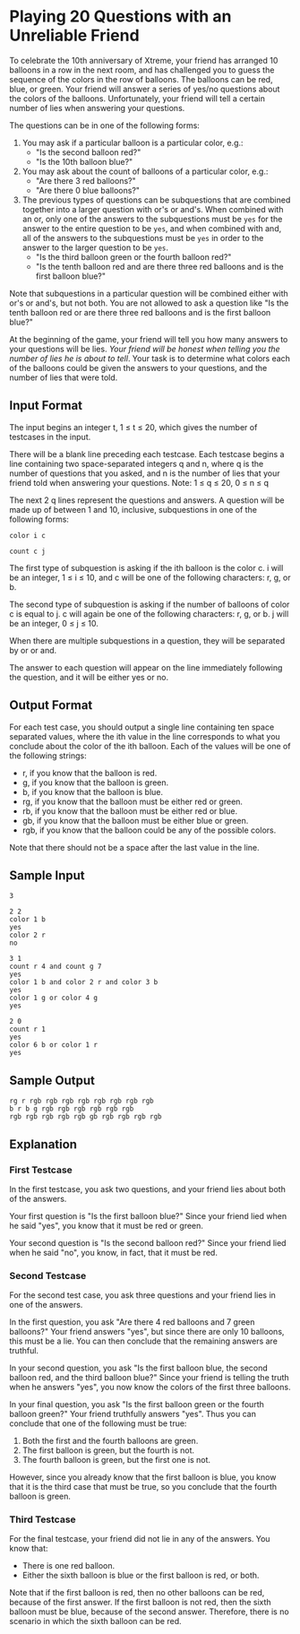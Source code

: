 # Playing 20 Questions with an Unreliable Friend
To celebrate the 10th anniversary of Xtreme, your friend has arranged 10 balloons in a row in the next room, and has challenged you to guess the sequence of the colors in the row of balloons. The balloons can be red, blue, or green. Your friend will answer a series of yes/no questions about the colors of the balloons. Unfortunately, your friend will tell a certain number of lies when answering your questions.

The questions can be in one of the following forms:

1. You may ask if a particular balloon is a particular color, e.g.:
    * "Is the second balloon red?"
    * "Is the 10th balloon blue?"
2. You may ask about the count of balloons of a particular color, e.g.:
    * "Are there 3 red balloons?"
    * "Are there 0 blue balloons?"
3. The previous types of questions can be subquestions that are combined together into a larger question with or's or and's. When combined with an or, only one of the answers to the subquestions must be `yes` for the answer to the entire question to be `yes`, and when combined with and, all of the answers to the subquestions must be `yes` in order to the answer to the larger question to be `yes`.
    * "Is the third balloon green or the fourth balloon red?"
    * "Is the tenth balloon red and are there three red balloons and is the first balloon blue?"

Note that subquestions in a particular question will be combined either with or's or and's, but not both. You are not allowed to ask a question like "Is the tenth balloon red or are there three red balloons and is the first balloon blue?"

At the beginning of the game, your friend will tell you how many answers to your questions will be lies. *Your friend will be honest when telling you the number of lies he is about to tell*. Your task is to determine what colors each of the balloons could be given the answers to your questions, and the number of lies that were told.

## Input Format
The input begins an integer t, 1 ≤ t ≤ 20, which gives the number of testcases in the input.

There will be a blank line preceding each testcase. Each testcase begins a line containing two space-separated integers q and n, where q is the number of questions that you asked, and n is the number of lies that your friend told when answering your questions. Note: 1 ≤ q ≤ 20, 0 ≤ n ≤ q

The next 2 q lines represent the questions and answers. A question will be made up of between 1 and 10, inclusive, subquestions in one of the following forms:

```
color i c

count c j
```

The first type of subquestion is asking if the ith balloon is the color c. i will be an integer, 1 ≤ i ≤ 10, and c will be one of the following characters: r, g, or b.

The second type of subquestion is asking if the number of balloons of color c is equal to j. c will again be one of the following characters: r, g, or b. j will be an integer, 0 ≤ j ≤ 10.

When there are multiple subquestions in a question, they will be separated by or or and.

The answer to each question will appear on the line immediately following the question, and it will be either yes or no.

## Output Format
For each test case, you should output a single line containing ten space separated values, where the ith value in the line corresponds to what you conclude about the color of the ith balloon. Each of the values will be one of the following strings:

* r, if you know that the balloon is red.
* g, if you know that the balloon is green.
* b, if you know that the balloon is blue.
* rg, if you know that the balloon must be either red or green.
* rb, if you know that the balloon must be either red or blue.
* gb, if you know that the balloon must be either blue or green.
* rgb, if you know that the balloon could be any of the possible colors.

Note that there should not be a space after the last value in the line.

## Sample Input
```
3

2 2
color 1 b
yes
color 2 r
no

3 1
count r 4 and count g 7
yes
color 1 b and color 2 r and color 3 b
yes
color 1 g or color 4 g
yes

2 0
count r 1
yes
color 6 b or color 1 r
yes
```

## Sample Output
```
rg r rgb rgb rgb rgb rgb rgb rgb rgb
b r b g rgb rgb rgb rgb rgb rgb
rgb rgb rgb rgb rgb gb rgb rgb rgb rgb
```

## Explanation
### First Testcase
In the first testcase, you ask two questions, and your friend lies about both of the answers.

Your first question is "Is the first balloon blue?" Since your friend lied when he said "yes", you know that it must be red or green.

Your second question is "Is the second balloon red?" Since your friend lied when he said "no", you know, in fact, that it must be red.

### Second Testcase
For the second test case, you ask three questions and your friend lies in one of the answers.

In the first question, you ask "Are there 4 red balloons and 7 green balloons?" Your friend answers "yes", but since there are only 10 balloons, this must be a lie. You can then conclude that the remaining answers are truthful.

In your second question, you ask "Is the first balloon blue, the second balloon red, and the third balloon blue?" Since your friend is telling the truth when he answers "yes", you now know the colors of the first three balloons.

In your final question, you ask "Is the first balloon green or the fourth balloon green?" Your friend truthfully answers "yes". Thus you can conclude that one of the following must be true:

1. Both the first and the fourth balloons are green.
2. The first balloon is green, but the fourth is not.
3. The fourth balloon is green, but the first one is not.

However, since you already know that the first balloon is blue, you know that it is the third case that must be true, so you conclude that the fourth balloon is green.

### Third Testcase
For the final testcase, your friend did not lie in any of the answers. You know that:

* There is one red balloon.
* Either the sixth balloon is blue or the first balloon is red, or both.

Note that if the first balloon is red, then no other balloons can be red, because of the first answer. If the first balloon is not red, then the sixth balloon must be blue, because of the second answer. Therefore, there is no scenario in which the sixth balloon can be red.
